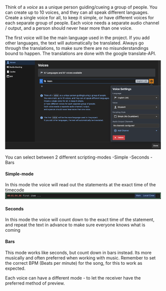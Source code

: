Think of a _voice_ as a unique person guiding/cueing a group of people.
You can create up to 10 voices, and they can all speak different languages.
Create a single voice for all, to keep it simple,
or have different voices for each separate group of people.
Each voice needs a separate audio channel / output,
and a person should never hear more than one voice.

The first voice will be the main language used in the project.
If you add other languages, the text will automatically be translated. Always go through the translations, to make sure there are no misunderstandings bound to happen. The translations are done with the google translate-API.

![Settingsdialog](../../generated/screenshots/settingsWindow-1-voicesanddialog.png)

You can select between 2 different scripting-modes
-Simple
-Seconds
-Bars

#### Simple-mode

In this mode the voice will read out the statements at the exact time of the timecode
![One statement](custom-images/one-statement-1.png)

#### Seconds

In this mode the voice will count down to the exact time of the statement, and repeat the text in advance to make sure everyone knows what is coming

#### Bars

This mode works like seconds, but count down in bars instead. Its more musically and often preferred when working with music. Remember to set the correct BPM (Beats per minute) for the song, for this to work as expected.

Each voice can have a different mode - to let the receiver have the preferred method of preview.

